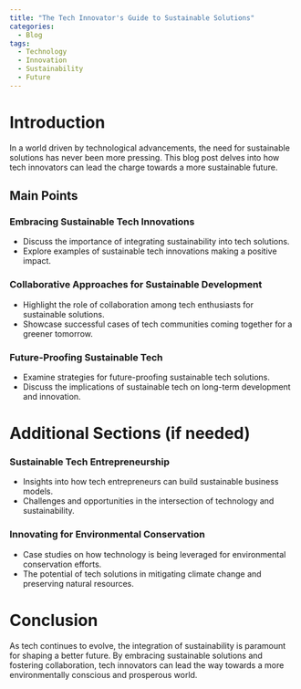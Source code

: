 ```yaml
---
title: "The Tech Innovator's Guide to Sustainable Solutions"
categories:
  - Blog
tags:
  - Technology
  - Innovation
  - Sustainability
  - Future
---
```


# Introduction
In a world driven by technological advancements, the need for sustainable solutions has never been more pressing. This blog post delves into how tech innovators can lead the charge towards a more sustainable future.

## Main Points
### Embracing Sustainable Tech Innovations
- Discuss the importance of integrating sustainability into tech solutions.
- Explore examples of sustainable tech innovations making a positive impact.

### Collaborative Approaches for Sustainable Development
- Highlight the role of collaboration among tech enthusiasts for sustainable solutions.
- Showcase successful cases of tech communities coming together for a greener tomorrow.

### Future-Proofing Sustainable Tech
- Examine strategies for future-proofing sustainable tech solutions.
- Discuss the implications of sustainable tech on long-term development and innovation.

# Additional Sections (if needed)
### Sustainable Tech Entrepreneurship
- Insights into how tech entrepreneurs can build sustainable business models.
- Challenges and opportunities in the intersection of technology and sustainability.

### Innovating for Environmental Conservation
- Case studies on how technology is being leveraged for environmental conservation efforts.
- The potential of tech solutions in mitigating climate change and preserving natural resources.

# Conclusion
As tech continues to evolve, the integration of sustainability is paramount for shaping a better future. By embracing sustainable solutions and fostering collaboration, tech innovators can lead the way towards a more environmentally conscious and prosperous world.